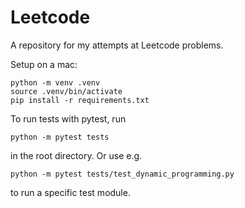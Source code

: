 # Leetcode

A repository for my attempts at Leetcode problems.

Setup on a mac:

```
python -m venv .venv
source .venv/bin/activate
pip install -r requirements.txt
```

To run tests with pytest, run

```
python -m pytest tests
```

in the root directory. Or use e.g.

```
python -m pytest tests/test_dynamic_programming.py
```

to run a specific test module.